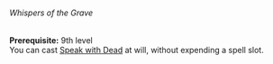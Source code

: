 ###### Whispers of the Grave

**Prerequisite:**
9th level
\
You can cast [Speak with Dead](#Speak_with_Dead_speak_with_dead) at will, without expending a spell slot.
